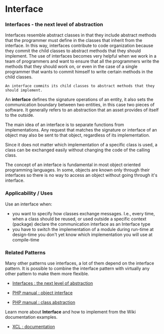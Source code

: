 # Interface 

### Interfaces - the next level of abstraction

Interfaces resemble abstract classes in that they include abstract methods that the programmer must define in the classes that inherit from the interface. In this way, interfaces contribute to code organization because they commit the child classes to abstract methods that they should implement. The use of interfaces becomes very helpful when we work in a team of programmers and want to ensure that all the programmers write the methods that they should work on, or even in the case of a single programmer that wants to commit himself to write certain methods in the child classes.

`An interface commits its child classes to abstract methods that they should implement.`

An **interface** defines the signature operations of an entity, it also sets the communication boundary between two entities, in this case two pieces of software. It generally refers to an abstraction that an asset provides of itself to the outside.

The main idea of an interface is to separate functions from implementations. Any request that matches the signature or interface of an object may also be sent to that object, regardless of its implementation.

Since it does not matter which implementation of a specific class is used, a class can be exchanged easily without changing the code of the calling class.

The concept of an interface is fundamental in most object oriented programming languages. In some, objects are known only through their interfaces so there is no way to access an object without going through it's interface.

### Applicability / Uses

Use an interface when:

* you want to specify how classes exchange messages. I.e., every time, when a class should be reused, or used outside a specific context (package) declare the communication interface as an Interface type
* you have to switch the implementation of a module during run-time at design-time you don't yet know which implementation you will use at compile-time

### Related Patterns

Many other patterns use interfaces, a lot of them depend on the interface pattern.
It is possible to combine the interface pattern with virtually any other pattern to make them more flexible.

* [Interfaces : the next level of abstraction](https://phpenthusiast.com/object-oriented-php-tutorials/interfaces)

* [PHP manual : object interface](http://php.net/manual/en/language.oop5.interfaces.php)

* [PHP manual : class abstraction](http://php.net/manual/en/language.oop5.abstract.php)

Learn more about **Interface** and how to implement from the Wiki documentation examples.

* [XCL : documentation](https://github.com/xoopscube/documentation)
